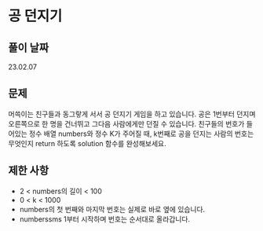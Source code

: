 # 공 던지기


## 풀이 날짜
23.02.07


## 문제
머쓱이는 친구들과 동그랗게 서서 공 던지기 게임을 하고 있습니다.
공은 1번부터 던지며 오른쪽으로 한 명을 건너뛰고 그다음 사람에게만 던질 수 있습니다.
친구들의 번호가 들어있는 정수 배열 numbers와 정수 K가 주어질 때, k번째로 공을 던지는 사람의 번호는 무엇인지 return 하도록 solution 함수를 완성해보세요.


## 제한 사항
- 2 < numbers의 길이 < 100
- 0 < k < 1000
- numbers의 첫 번째와 마지막 번호는 실제로 바로 옆에 있습니다.
- numberssms 1부터 시작하며 번호는 순서대로 올라갑니다.